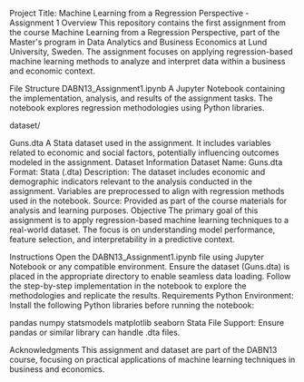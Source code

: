 Project Title: Machine Learning from a Regression Perspective - Assignment 1
Overview
This repository contains the first assignment from the course Machine Learning from a Regression Perspective, part of the Master's program in Data Analytics and Business Economics at Lund University, Sweden. The assignment focuses on applying regression-based machine learning methods to analyze and interpret data within a business and economic context.

File Structure
DABN13_Assignment1.ipynb
A Jupyter Notebook containing the implementation, analysis, and results of the assignment tasks. The notebook explores regression methodologies using Python libraries.

dataset/

Guns.dta
A Stata dataset used in the assignment. It includes variables related to economic and social factors, potentially influencing outcomes modeled in the assignment.
Dataset Information
Dataset Name: Guns.dta
Format: Stata (.dta)
Description:
The dataset includes economic and demographic indicators relevant to the analysis conducted in the assignment. Variables are preprocessed to align with regression methods used in the notebook.
Source:
Provided as part of the course materials for analysis and learning purposes.
Objective
The primary goal of this assignment is to apply regression-based machine learning techniques to a real-world dataset. The focus is on understanding model performance, feature selection, and interpretability in a predictive context.

Instructions
Open the DABN13_Assignment1.ipynb file using Jupyter Notebook or any compatible environment.
Ensure the dataset (Guns.dta) is placed in the appropriate directory to enable seamless data loading.
Follow the step-by-step implementation in the notebook to explore the methodologies and replicate the results.
Requirements
Python Environment:
Install the following Python libraries before running the notebook:

pandas
numpy
statsmodels
matplotlib
seaborn
Stata File Support:
Ensure pandas or similar library can handle .dta files.

Acknowledgments
This assignment and dataset are part of the DABN13 course, focusing on practical applications of machine learning techniques in business and economics.

